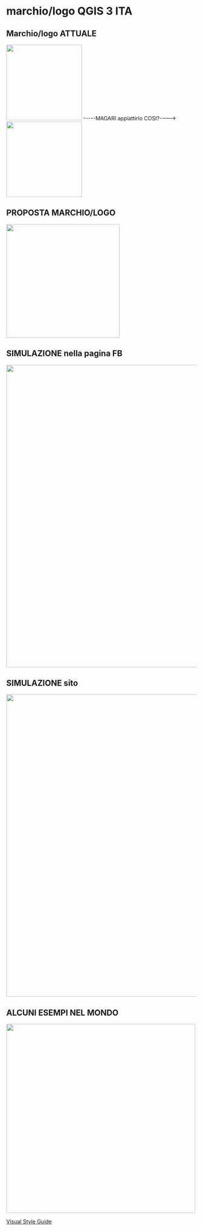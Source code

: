 # marchio/logo QGIS 3 ITA


## Marchio/logo ATTUALE

<IMG SRC = "https://github.com/pigreco/logo_QGIS_3ITA/blob/master/MARCHIO_ATTUALE.png" WIDTH = 200>  -----MAGARI appiattirlo COSI?---->    <IMG SRC = "https://github.com/pigreco/logo_QGIS_3ITA/blob/master/qgis-logo%20ita_toto_QUADRATO_centrale.svg" WIDTH = 200>
  
## PROPOSTA MARCHIO/LOGO 

<IMG SRC = "https://github.com/pigreco/logo_QGIS_3ITA/blob/master/logo_qgis3_ita.jpg" WIDTH = 300>
  
## SIMULAZIONE nella pagina FB
  
 <IMG SRC = "https://github.com/pigreco/logo_QGIS_3ITA/blob/master/LOGO%20PAGINA%20FB.jpg" WIDTH = 800>
  
## SIMULAZIONE sito
  
   <IMG SRC = "https://github.com/pigreco/logo_QGIS_3ITA/blob/master/LOGO%20GRUPPO.jpg" WIDTH = 800>
  
## ALCUNI ESEMPI NEL MONDO
  
  <IMG SRC = "https://github.com/pigreco/logo_QGIS_3ITA/blob/master/nel_mondo.jpg" WIDTH = 500>
  
  [Visual Style Guide](https://www.qgis.org/en/site/getinvolved/styleguide.html)
